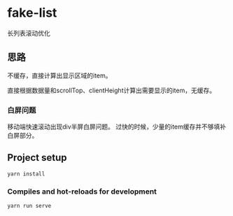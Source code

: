 # fake-list

长列表滚动优化


## 思路

不缓存，直接计算出显示区域的item。

直接根据数据量和scrollTop、clientHeight计算出需要显示的item，无缓存。

### 白屏问题

移动端快速滚动出现div半屏白屏问题。
过快的时候，少量的item缓存并不够填补白屏部分。

## Project setup
```
yarn install
```

### Compiles and hot-reloads for development
```
yarn run serve
```